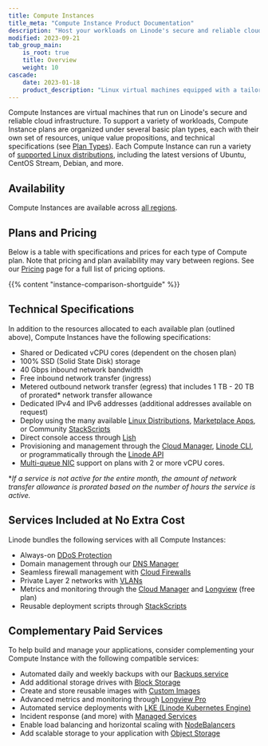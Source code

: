 ```yaml
---
title: Compute Instances
title_meta: "Compute Instance Product Documentation"
description: "Host your workloads on Linode's secure and reliable cloud infrastructure using Compute Instances, versatile Linux-based virtual machines."
modified: 2023-09-21
tab_group_main:
    is_root: true
    title: Overview
    weight: 10
cascade:
    date: 2023-01-18
    product_description: "Linux virtual machines equipped with a tailored set of resources designed to run any cloud-based workload."
---
```


Compute Instances are virtual machines that run on Linode's secure and reliable cloud infrastructure. To support a variety of workloads, Compute Instance plans are organized under several basic plan types, each with their own set of resources, unique value propositions, and technical specifications (see [Plan Types](/docs/products/compute/compute-instances/plans/)). Each Compute Instance can run a variety of [supported Linux distributions](/docs/products/compute/compute-instances/guides/distributions/), including the latest versions of Ubuntu, CentOS Stream, Debian, and more.

## Availability

Compute Instances are available across [all regions](https://www.linode.com/global-infrastructure/).

## Plans and Pricing

Below is a table with specifications and prices for each type of Compute plan. Note that pricing and plan availability may vary between regions. See our [Pricing](https://www.linode.com/pricing/) page for a full list of pricing options.

{{% content "instance-comparison-shortguide" %}}

## Technical Specifications

In addition to the resources allocated to each available plan (outlined above), Compute Instances have the following specifications:

- Shared or Dedicated vCPU cores (dependent on the chosen plan)
- 100% SSD (Solid State Disk) storage
- 40 Gbps inbound network bandwidth
- Free inbound network transfer (ingress)
- Metered outbound network transfer (egress) that includes 1 TB - 20 TB of prorated* network transfer allowance
- Dedicated IPv4 and IPv6 addresses (additional addresses available on request)
- Deploy using the many available [Linux Distributions](https://www.linode.com/distributions/), [Marketplace Apps](https://www.linode.com/marketplace/), or Community [StackScripts](https://www.linode.com/products/stackscripts/)
- Direct console access through [Lish](/docs/products/compute/compute-instances/guides/lish/)
- Provisioning and management through the [Cloud Manager](https://cloud.linode.com/), [Linode CLI](https://www.linode.com/products/cli/), or programmatically through the [Linode API](https://www.linode.com/products/linode-api/)
- [Multi-queue NIC](/docs/products/compute/compute-instances/guides/multiqueue-nic/) support on plans with 2 or more vCPU cores.

\**If a service is not active for the entire month, the amount of network transfer allowance is prorated based on the number of hours the service is active.*

## Services Included at No Extra Cost

Linode bundles the following services with all Compute Instances:

- Always-on [DDoS Protection](https://www.linode.com/products/ddos/)
- Domain management through our [DNS Manager](https://www.linode.com/products/dns-manager/)
- Seamless firewall management with [Cloud Firewalls](https://www.linode.com/products/cloud-firewall/)
- Private Layer 2 networks with [VLANs](https://www.linode.com/products/vlan/)
- Metrics and monitoring through the [Cloud Manager](https://www.linode.com/products/monitoring/) and [Longview](/docs/products/tools/longview/) (free plan)
- Reusable deployment scripts through [StackScripts](https://www.linode.com/products/stackscripts/)

## Complementary Paid Services

To help build and manage your applications, consider complementing your Compute Instance with the following compatible services:

- Automated daily and weekly backups with our [Backups service](https://www.linode.com/products/backups/)
- Add additional storage drives with [Block Storage](https://www.linode.com/products/block-storage/)
- Create and store reusable images with [Custom Images](https://www.linode.com/products/images/)
- Advanced metrics and monitoring through [Longview Pro](/docs/products/tools/longview/get-started/)
- Automated service deployments with [LKE (Linode Kubernetes Engine)](https://www.linode.com/products/kubernetes/)
- Incident response (and more) with [Managed Services](https://www.linode.com/products/managed/)
- Enable load balancing and horizontal scaling with [NodeBalancers](https://www.linode.com/products/nodebalancers/)
- Add scalable storage to your application with [Object Storage](https://www.linode.com/products/object-storage/)